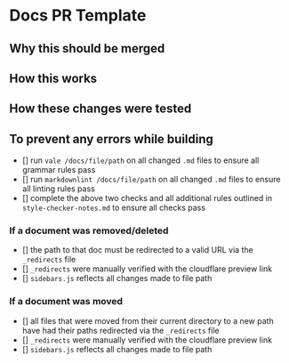 
# Docs PR Template

## Why this should be merged

<please give a thorough description of why these changes are necessary>

## How this works

<please give a thorough description of what your changes are and how they work>

## How these changes were tested 

<please give a thorough description of how to view the changes and how they were tested>

## To prevent any errors while building

- [] run `vale /docs/file/path` on all changed `.md` files to ensure all grammar rules pass
- [] run `markdownlint /docs/file/path` on all changed `.md` files to ensure all linting rules pass
- [] complete the above two checks and all additional rules outlined in `style-checker-notes.md` to
  ensure all checks pass

### If a document was removed/deleted

- [] the path to that doc must be redirected to a valid URL via the
  `_redirects` file
- [] `_redirects` were manually verified with the cloudflare preview link
- [] `sidebars.js` reflects all changes made to file path

### If a document was moved

- [] all files that were moved from their current directory to a new path have had their paths
  redirected via the `_redirects` file
- [] `_redirects` were manually verified with the cloudflare preview link
- [] `sidebars.js` reflects all changes made to file path
